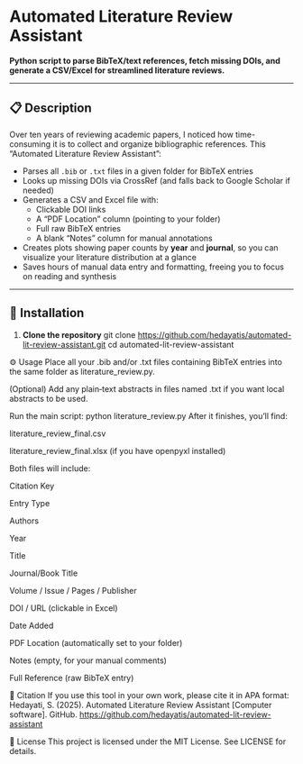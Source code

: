 # Automated Literature Review Assistant

**Python script to parse BibTeX/text references, fetch missing DOIs, and generate a CSV/Excel for streamlined literature reviews.**

---

## 📋 Description

Over ten years of reviewing academic papers, I noticed how time-consuming it is to collect and organize bibliographic references. This “Automated Literature Review Assistant”:

- Parses all `.bib` or `.txt` files in a given folder for BibTeX entries  
- Looks up missing DOIs via CrossRef (and falls back to Google Scholar if needed)  
- Generates a CSV and Excel file with:
  - Clickable DOI links  
  - A “PDF Location” column (pointing to your folder)  
  - Full raw BibTeX entries  
  - A blank “Notes” column for manual annotations
-  Creates plots showing paper counts by **year** and **journal**, so you can visualize your literature distribution at a glance  
- Saves hours of manual data entry and formatting, freeing you to focus on reading and synthesis

---

## 🚀 Installation

1. **Clone the repository**
   git clone https://github.com/hedayatis/automated-lit-review-assistant.git
   cd automated-lit-review-assistant


⚙️ Usage
Place all your .bib and/or .txt files containing BibTeX entries into the same folder as literature_review.py.

(Optional) Add any plain‐text abstracts in files named <CitationKey>.txt if you want local abstracts to be used.

Run the main script:
python literature_review.py
After it finishes, you’ll find:

literature_review_final.csv

literature_review_final.xlsx (if you have openpyxl installed)

Both files will include:

Citation Key

Entry Type

Authors

Year

Title

Journal/Book Title

Volume / Issue / Pages / Publisher

DOI / URL (clickable in Excel)

Date Added

PDF Location (automatically set to your folder)

Notes (empty, for your manual comments)

Full Reference (raw BibTeX entry)

🎯 Citation
If you use this tool in your own work, please cite it in APA format:
Hedayati, S. (2025). Automated Literature Review Assistant [Computer software]. GitHub. https://github.com/hedayatis/automated-lit-review-assistant 

📝 License
This project is licensed under the MIT License. See LICENSE for details.
